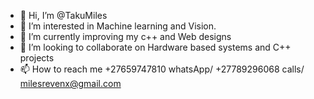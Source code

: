 - 👋 Hi, I’m @TakuMiles
- 👀 I’m interested in Machine learning and Vision.
- 🌱 I’m currently improving my c++ and Web designs
- 💞️ I’m looking to collaborate on Hardware based systems and C++ projects
- 📫 How to reach me +27659747810 whatsApp/ +27789296068 calls/ milesrevenx@gmail.com 

<!---
TakuMiles/TakuMiles is a ✨ special ✨ repository because its `README.md` (this file) appears on your GitHub profile.
You can click the Preview link to take a look at your changes.
--->

